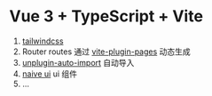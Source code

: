 # Vue 3 + TypeScript + Vite

1. [tailwindcss](https://github.com/tailwindlabs/tailwindcss)
2. Router routes 通过 [vite-plugin-pages](https://github.com/hannoeru/vite-plugin-pages) 动态生成
3. [unplugin-auto-import](https://github.com/unplugin/unplugin-auto-import)  自动导入
4. [naive ui](https://www.naiveui.com/zh-CN/dark) ui 组件
5. ...
